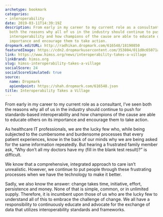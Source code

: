 ```yaml
---
archetype: bookmark
categories:
- interoperability
date: 2019-03-11T14:39:19Z
description: From early in my career to my current role as a consultant, I’ve seen
  both the reasons why all of us in the industry should continue to push for standards-based
  interoperability and how champions of the cause are able to educate others on its
  importance and encourage them to take action.
dropmark.editURL: http://radhikan.dropmark.com/616548/18190850
featuredImage: https://cdn2.dropmarkusercontent.com/353804/011d0c65071ac805ff267dc595e6187f37271db21cefa2d409ba4674ab5a2ec0/thumbnail/Interoperability-Takes-a-Village-1024x512.jpg?Expires=1557430063&Signature=N81fpX0tiZtjdcrsKZcekYgsoDnFJxKfJQY322b5tUay9a7b6kIendkwmGwvuO5CjkWqug8wHP9kF-N0bGN5RvY4QyQyh3DrNF31EwZRJe8f39qXn5JW7HUaJ-x5JFauQarQwExRYgUN~0JCstuDBLroAuJclBu3l~DqtY0KauONfXzIHwn2Pw~L9EthVImXIosPb4AbBuLfM~zdm4YL8SVG7ITN6ubwZmHrsC4pdhFTeWJiAFKn0NvIQZ1oJiAJSvqiB8jo8y59NNBPf14lvQ5n5GP7RfOTfd4vBx4FFxgSxbhO5~eOcBew1uHaWZaJfs4q486qhDm0AChp4f3meg__&Key-Pair-Id=APKAITQYWVEN757ZA4KQ
link: https://www.himss.org/news/interoperability-takes-a-village
linkBrand: himss.org
slug: himss-interoperability-takes-a-village
socialScore: 24
socialScoreSimulated: true
source:
  name: Dropmark
  apiendpoint: https://shah.dropmark.com/616548.json
title: Interoperability Takes a Village
---
```

From early in my career to my current role as a consultant, I’ve seen both the reasons why all of us in the industry should continue to push for standards-based interoperability and how champions of the cause are able to educate others on its importance and encourage them to take action.

As healthcare IT professionals, we are the lucky few who, while being subjected to the cumbersome and burdensome processes that every patient experiences, know in the back of our minds why we are being asked for the same information repeatedly. But hearing a frustrated family member ask, “Why don’t all my doctors have my (fill in the blank test result)?” is difficult.

We know that a comprehensive, integrated approach to care isn’t unrealistic. However, we continue to put people through these frustrating processes when we have the technology to make it better.

Sadly, we also know the answer: change takes time, initiative, effort, persistence and money. None of that is simple, common, or in unlimited supply. Therefore, it is incumbent upon those of us who are the lucky few to understand all of this to embrace the challenge of change. We all have a responsibility to continuously educate and advocate for the exchange of data that utilizes interoperability standards and frameworks.

